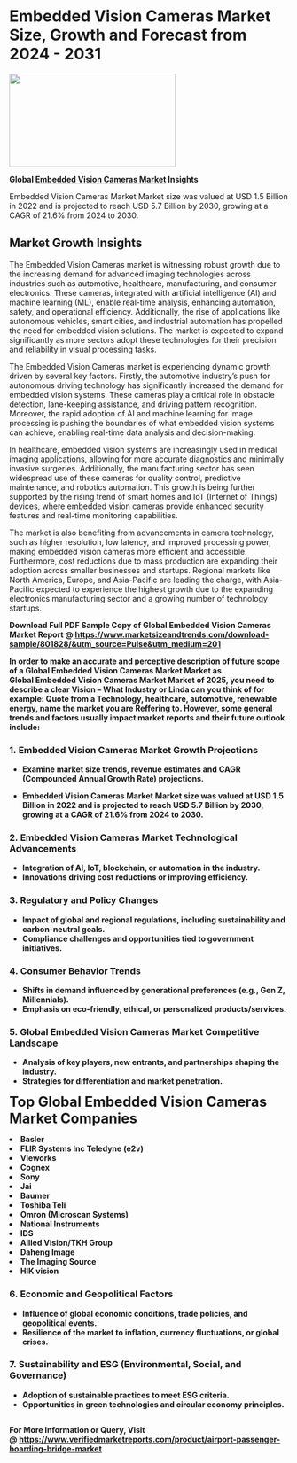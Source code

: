 <H1>Embedded Vision Cameras Market Size, Growth and Forecast from 2024 - 2031</H1><img class="aligncenter size-medium wp-image-584254" src="https://thirdeyenews.in/wp-content/uploads/2024/09/Global-Market-Research-300x168.jpeg" alt="" width="300" height="168" /><p><strong>Global&nbsp;<a href="https://www.marketsizeandtrends.com/download-sample/801828/&amp;utm_source=Pulse&amp;utm_medium=201">Embedded Vision Cameras Market</a> Insights</strong></p><p>Embedded Vision Cameras Market Market size was valued at USD 1.5 Billion in 2022 and is projected to reach USD 5.7 Billion by 2030, growing at a CAGR of 21.6% from 2024 to 2030.</p><p><h2>Market Growth Insights</h2> <p>The Embedded Vision Cameras market is witnessing robust growth due to the increasing demand for advanced imaging technologies across industries such as automotive, healthcare, manufacturing, and consumer electronics. These cameras, integrated with artificial intelligence (AI) and machine learning (ML), enable real-time analysis, enhancing automation, safety, and operational efficiency. Additionally, the rise of applications like autonomous vehicles, smart cities, and industrial automation has propelled the need for embedded vision solutions. The market is expected to expand significantly as more sectors adopt these technologies for their precision and reliability in visual processing tasks.</p> <p><strong></strong></p> <p>The Embedded Vision Cameras market is experiencing dynamic growth driven by several key factors. Firstly, the automotive industry’s push for autonomous driving technology has significantly increased the demand for embedded vision systems. These cameras play a critical role in obstacle detection, lane-keeping assistance, and driving pattern recognition. Moreover, the rapid adoption of AI and machine learning for image processing is pushing the boundaries of what embedded vision systems can achieve, enabling real-time data analysis and decision-making.</p> <p>In healthcare, embedded vision systems are increasingly used in medical imaging applications, allowing for more accurate diagnostics and minimally invasive surgeries. Additionally, the manufacturing sector has seen widespread use of these cameras for quality control, predictive maintenance, and robotics automation. This growth is being further supported by the rising trend of smart homes and IoT (Internet of Things) devices, where embedded vision cameras provide enhanced security features and real-time monitoring capabilities.</p> <p>The market is also benefiting from advancements in camera technology, such as higher resolution, low latency, and improved processing power, making embedded vision cameras more efficient and accessible. Furthermore, cost reductions due to mass production are expanding their adoption across smaller businesses and startups. Regional markets like North America, Europe, and Asia-Pacific are leading the charge, with Asia-Pacific expected to experience the highest growth due to the expanding electronics manufacturing sector and a growing number of technology startups.</p> <p><strong></p><p><span class=""><strong>Download Full PDF Sample Copy of Global Embedded Vision Cameras Market Report</strong> @ <a href="https://www.marketsizeandtrends.com/download-sample/801828/&amp;utm_source=Pulse&amp;utm_medium=201" target="_blank">https://www.marketsizeandtrends.com/download-sample/801828/&amp;utm_source=Pulse&amp;utm_medium=201</a></span></p><p>In order to make an accurate and perceptive description of future scope of a Global&nbsp;Embedded Vision Cameras Market Market as Global&nbsp;Embedded Vision Cameras Market Market of 2025, you need to describe a clear Vision &ndash; What Industry or Linda can you think of for example: Quote from a Technology, healthcare, automotive, renewable energy, name the market you are Reffering to. However, some general trends and factors usually impact market reports and their future outlook include:</p><h3>1.&nbsp;<strong>Embedded Vision Cameras Market Growth Projections</strong></h3><ul><li>Examine market size trends, revenue estimates and CAGR (Compounded Annual Growth Rate) projections.</li><li><p>Embedded Vision Cameras Market Market size was valued at USD 1.5 Billion in 2022 and is projected to reach USD 5.7 Billion by 2030, growing at a CAGR of 21.6% from 2024 to 2030.</p></li></ul><h3>2.&nbsp;<strong>Embedded Vision Cameras Market Technological Advancements</strong></h3><ul><li>Integration of AI, IoT, blockchain, or automation in the industry.</li><li>Innovations driving cost reductions or improving efficiency.</li></ul><h3>3.&nbsp;<strong>Regulatory and Policy Changes</strong></h3><ul><li>Impact of global and regional regulations, including sustainability and carbon-neutral goals.</li><li>Compliance challenges and opportunities tied to government initiatives.</li></ul><h3>4.&nbsp;<strong>Consumer Behavior Trends</strong></h3><ul><li>Shifts in demand influenced by generational preferences (e.g., Gen Z, Millennials).</li><li>Emphasis on eco-friendly, ethical, or personalized products/services.</li></ul><h3>5.&nbsp;<strong>Global Embedded Vision Cameras Market Competitive Landscape</strong></h3><ul><li>Analysis of key players, new entrants, and partnerships shaping the industry.</li><li>Strategies for differentiation and market penetration.</li></ul><p data-pm-slice="1 1 []"><span style="color: inherit; font-family: inherit; font-size: 25px;">Top Global Embedded Vision Cameras Market Companies</span></p><div class="" data-test-id=""><p><li>Basler</li><li> FLIR Systems Inc Teledyne (e2v)</li><li> Vieworks</li><li> Cognex</li><li> Sony</li><li> Jai</li><li> Baumer</li><li> Toshiba Teli</li><li> Omron (Microscan Systems)</li><li> National Instruments</li><li> IDS</li><li> Allied Vision/TKH Group</li><li> Daheng Image</li><li> The Imaging Source</li><li> HIK vision</li></p></div><h3>6.&nbsp;<strong>Economic and Geopolitical Factors</strong></h3><ul><li>Influence of global economic conditions, trade policies, and geopolitical events.</li><li>Resilience of the market to inflation, currency fluctuations, or global crises.</li></ul><h3>7.&nbsp;<strong>Sustainability and ESG (Environmental, Social, and Governance)</strong></h3><ul><li>Adoption of sustainable practices to meet ESG criteria.</li><li>Opportunities in green technologies and circular economy principles.</li></ul><h2><strong style="font-size: 14px;">For More Information or Query, Visit @&nbsp;</strong><a style="background-color: #ffffff; font-size: 14px;" href="https://www.marketsizeandtrends.com/report/embedded-vision-cameras-market/" target="_blank">https://www.verifiedmarketreports.com/product/airport-passenger-boarding-bridge-market</a></h2>